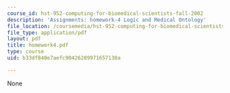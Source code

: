 ```yaml
---
course_id: hst-952-computing-for-biomedical-scientists-fall-2002
description: 'Assignments: homework-4 Logic and Medical Ontology'
file_location: /coursemedia/hst-952-computing-for-biomedical-scientists-fall-2002/b33df840e7aefc90426289971657130a_homework4.pdf
file_type: application/pdf
layout: pdf
title: homework4.pdf
type: course
uid: b33df840e7aefc90426289971657130a

---
```

None